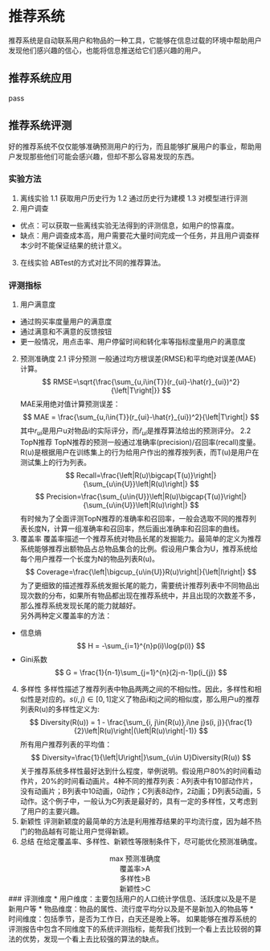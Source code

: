 # 推荐系统
推荐系统是自动联系用户和物品的一种工具，它能够在信息过载的环境中帮助用户发现他们感兴趣的信心，也能将信息推送给它们感兴趣的用户。
## 推荐系统应用
pass
## 推荐系统评测
好的推荐系统不仅仅能够准确预测用户的行为，而且能够扩展用户的事业，帮助用户发现那些他们可能会感兴趣，但却不那么容易发现的东西。
### 实验方法
1. 离线实验
1.1 获取用户历史行为
1.2 通过历史行为建模
1.3 对模型进行评测
2. 用户调查
* 优点：可以获取一些离线实验无法得到的评测信息，如用户的惊喜度。
* 缺点：用户调查成本高，用户需要花大量时间完成一个任务，并且用户调查样本少时不能保证结果的统计意义。
3. 在线实验
ABTest的方式对比不同的推荐算法。
### 评测指标
1. 用户满意度
* 通过购买率度量用户的满意度
* 通过满意和不满意的反馈按钮
* 更一般情况，用点击率、用户停留时间和转化率等指标度量用户的满意度
2. 预测准确度
2.1 评分预测
一般通过均方根误差(RMSE)和平均绝对误差(MAE)计算。
$$
RMSE=\sqrt{\frac{\sum_{u,i\in{T}}(r_{ui}-\hat{r}_{ui})^2}{\left|T\right|}}
$$
MAE采用绝对值计算预测误差：
$$
MAE = \frac{\sum_{u,i\in{T}}(r_{ui}-\hat{r}_{ui})^2}{\left|T\right|}
$$
其中$r_{ui}$是用户u对物品i的实际评分，而$\hat{r}_{ui}$是推荐算法给出的预测评分。
2.2 TopN推荐
TopN推荐的预测一般通过准确率(precision)/召回率(recall)度量。R(u)是根据用户在训练集上的行为给用户作出的推荐按列表，而T(u)是用户在测试集上的行为列表。
$$
Recall=\frac{\left|R(u)\bigcap{T(u)}\right|}{\sum_{u\in{U}}\left|R(u)\right|}
$$
$$
Precision=\frac{\sum_{u\in{U}}\left|R(u)\bigcap{T(u)}\right|}{\sum_{u\in{U}}\left|R(u)\right|}
$$
有时候为了全面评测TopN推荐的准确率和召回率，一般会选取不同的推荐列表长度N，计算一组准确率和召回率，然后画出准确率和召回率的曲线。
3. 覆盖率
覆盖率描述一个推荐系统对物品长尾的发掘能力。最简单的定义为推荐系统能够推荐出额物品占总物品集合的比例。假设用户集合为U，推荐系统给每个用户推荐一个长度为N的物品列表R(u)。
$$
Coverage=\frac{\left|\bigcup_{u\in{U}}R(u)\right|}{\left|I\right|}
$$
为了更细致的描述推荐系统发掘长尾的能力，需要统计推荐列表中不同物品出现次数的分布，如果所有物品都出现在推荐系统中，并且出现的次数差不多，那么推荐系统发现长尾的能力就越好。  
另外两种定义覆盖率的方法：  
* 信息熵
$$
H = -\sum_{i=1}^{n}p(i)\log{p(i)}
$$
* Gini系数
$$
G = \frac{1}{n-1}\sum_{j=1}^{n}(2j-n-1)p(i_{j})
$$
4. 多样性
多样性描述了推荐列表中物品两两之间的不相似性。因此，多样性和相似性是对应的。$s(i, j)\in{[0, 1]}$定义了物品i和j之间的相似度，那么用户u的推荐列表R(u)的多样性定义为:
$$
Diversity(R(u)) = 1 - \frac{\sum_{i, j\in{R(u)},i\ne j}s(i, j)}{\frac{1}{2}\left|R(u)\right|(\left|R(u)\right|-1)}
$$
所有用户推荐列表的平均值：
$$
Diversity=\frac{1}{\left|U\right|}\sum_{u\in U}Diversity(R(u))
$$
关于推荐系统多样性最好达到什么程度，举例说明。假设用户80%的时间看动作片，20%的时间看动画片。4种不同的推荐列表：A列表中有10部动作片，没有动画片；B列表中10动画，0动作；C列表8动作，2动画；D列表5动画，5动作。这个例子中，一般认为C列表是最好的，具有一定的多样性，又考虑到了用户的主要兴趣。
5. 新颖性
评测新颖度的最简单的方法是利用推荐结果的平均流行度，因为越不热门的物品越有可能让用户觉得新颖。
6. 总结
在给定覆盖率、多样性、新颖性等限制条件下，尽可能优化预测准确度。  
<center>max 预测准确度</center>
<center>覆盖率>A</center>
<center>多样性>B</center>
<center>新颖性>C</center>
###  评测维度
* 用户维度：主要包括用户的人口统计学信息、活跃度以及是不是新用户等
* 物品维度：物品的属性、流行度平均分以及是不是新加入的物品等
* 时间维度：包括季节，是否为工作日，白天还是晚上等。
如果能够在推荐系统的评测报告中包含不同维度下的系统评测指标，能帮我们找到一个看上去比较弱的算法的优势，发现一个看上去比较强的算法的缺点。
